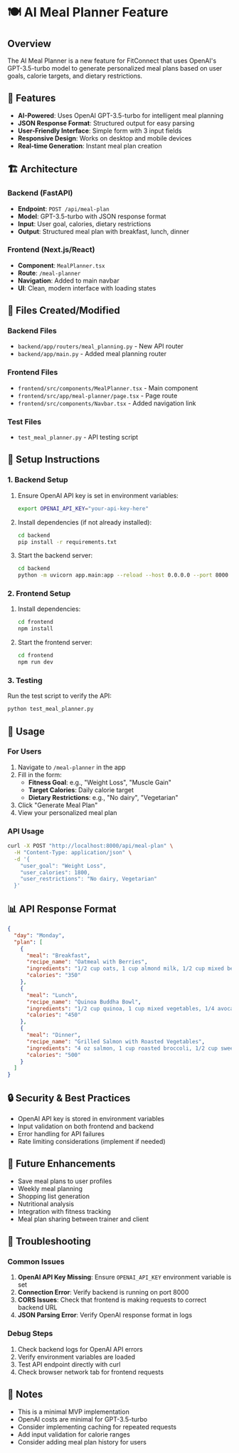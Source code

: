 # 🍽️ AI Meal Planner Feature

## Overview
The AI Meal Planner is a new feature for FitConnect that uses OpenAI's GPT-3.5-turbo model to generate personalized meal plans based on user goals, calorie targets, and dietary restrictions.

## 🚀 Features
- **AI-Powered**: Uses OpenAI GPT-3.5-turbo for intelligent meal planning
- **JSON Response Format**: Structured output for easy parsing
- **User-Friendly Interface**: Simple form with 3 input fields
- **Responsive Design**: Works on desktop and mobile devices
- **Real-time Generation**: Instant meal plan creation

## 🏗️ Architecture

### Backend (FastAPI)
- **Endpoint**: `POST /api/meal-plan`
- **Model**: GPT-3.5-turbo with JSON response format
- **Input**: User goal, calories, dietary restrictions
- **Output**: Structured meal plan with breakfast, lunch, dinner

### Frontend (Next.js/React)
- **Component**: `MealPlanner.tsx`
- **Route**: `/meal-planner`
- **Navigation**: Added to main navbar
- **UI**: Clean, modern interface with loading states

## 📁 Files Created/Modified

### Backend Files
- `backend/app/routers/meal_planning.py` - New API router
- `backend/app/main.py` - Added meal planning router

### Frontend Files
- `frontend/src/components/MealPlanner.tsx` - Main component
- `frontend/src/app/meal-planner/page.tsx` - Page route
- `frontend/src/components/Navbar.tsx` - Added navigation link

### Test Files
- `test_meal_planner.py` - API testing script

## 🔧 Setup Instructions

### 1. Backend Setup
1. Ensure OpenAI API key is set in environment variables:
   ```bash
   export OPENAI_API_KEY="your-api-key-here"
   ```

2. Install dependencies (if not already installed):
   ```bash
   cd backend
   pip install -r requirements.txt
   ```

3. Start the backend server:
   ```bash
   cd backend
   python -m uvicorn app.main:app --reload --host 0.0.0.0 --port 8000
   ```

### 2. Frontend Setup
1. Install dependencies:
   ```bash
   cd frontend
   npm install
   ```

2. Start the frontend server:
   ```bash
   cd frontend
   npm run dev
   ```

### 3. Testing
Run the test script to verify the API:
```bash
python test_meal_planner.py
```

## 🎯 Usage

### For Users
1. Navigate to `/meal-planner` in the app
2. Fill in the form:
   - **Fitness Goal**: e.g., "Weight Loss", "Muscle Gain"
   - **Target Calories**: Daily calorie target
   - **Dietary Restrictions**: e.g., "No dairy", "Vegetarian"
3. Click "Generate Meal Plan"
4. View your personalized meal plan

### API Usage
```bash
curl -X POST "http://localhost:8000/api/meal-plan" \
  -H "Content-Type: application/json" \
  -d '{
    "user_goal": "Weight Loss",
    "user_calories": 1800,
    "user_restrictions": "No dairy, Vegetarian"
  }'
```

## 📊 API Response Format
```json
{
  "day": "Monday",
  "plan": [
    {
      "meal": "Breakfast",
      "recipe_name": "Oatmeal with Berries",
      "ingredients": "1/2 cup oats, 1 cup almond milk, 1/2 cup mixed berries, 1 tbsp honey",
      "calories": "350"
    },
    {
      "meal": "Lunch",
      "recipe_name": "Quinoa Buddha Bowl",
      "ingredients": "1/2 cup quinoa, 1 cup mixed vegetables, 1/4 avocado, 2 tbsp tahini dressing",
      "calories": "450"
    },
    {
      "meal": "Dinner",
      "recipe_name": "Grilled Salmon with Roasted Vegetables",
      "ingredients": "4 oz salmon, 1 cup roasted broccoli, 1/2 cup sweet potato, 1 tsp olive oil",
      "calories": "500"
    }
  ]
}
```

## 🔒 Security & Best Practices
- OpenAI API key is stored in environment variables
- Input validation on both frontend and backend
- Error handling for API failures
- Rate limiting considerations (implement if needed)

## 🚀 Future Enhancements
- Save meal plans to user profiles
- Weekly meal planning
- Shopping list generation
- Nutritional analysis
- Integration with fitness tracking
- Meal plan sharing between trainer and client

## 🐛 Troubleshooting

### Common Issues
1. **OpenAI API Key Missing**: Ensure `OPENAI_API_KEY` environment variable is set
2. **Connection Error**: Verify backend is running on port 8000
3. **CORS Issues**: Check that frontend is making requests to correct backend URL
4. **JSON Parsing Error**: Verify OpenAI response format in logs

### Debug Steps
1. Check backend logs for OpenAI API errors
2. Verify environment variables are loaded
3. Test API endpoint directly with curl
4. Check browser network tab for frontend requests

## 📝 Notes
- This is a minimal MVP implementation
- OpenAI costs are minimal for GPT-3.5-turbo
- Consider implementing caching for repeated requests
- Add input validation for calorie ranges
- Consider adding meal plan history for users

